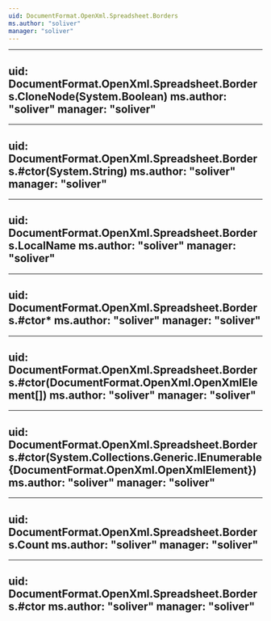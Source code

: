 ```yaml
---
uid: DocumentFormat.OpenXml.Spreadsheet.Borders
ms.author: "soliver"
manager: "soliver"
---
```


---
uid: DocumentFormat.OpenXml.Spreadsheet.Borders.CloneNode(System.Boolean)
ms.author: "soliver"
manager: "soliver"
---

---
uid: DocumentFormat.OpenXml.Spreadsheet.Borders.#ctor(System.String)
ms.author: "soliver"
manager: "soliver"
---

---
uid: DocumentFormat.OpenXml.Spreadsheet.Borders.LocalName
ms.author: "soliver"
manager: "soliver"
---

---
uid: DocumentFormat.OpenXml.Spreadsheet.Borders.#ctor*
ms.author: "soliver"
manager: "soliver"
---

---
uid: DocumentFormat.OpenXml.Spreadsheet.Borders.#ctor(DocumentFormat.OpenXml.OpenXmlElement[])
ms.author: "soliver"
manager: "soliver"
---

---
uid: DocumentFormat.OpenXml.Spreadsheet.Borders.#ctor(System.Collections.Generic.IEnumerable{DocumentFormat.OpenXml.OpenXmlElement})
ms.author: "soliver"
manager: "soliver"
---

---
uid: DocumentFormat.OpenXml.Spreadsheet.Borders.Count
ms.author: "soliver"
manager: "soliver"
---

---
uid: DocumentFormat.OpenXml.Spreadsheet.Borders.#ctor
ms.author: "soliver"
manager: "soliver"
---
